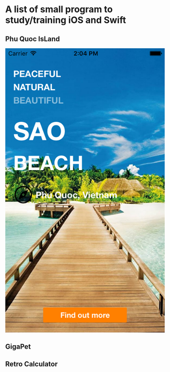 # A list of small program to study/training iOS and Swift

## Phu Quoc IsLand
![GitHub Logo](/screenshots/PhuQuoc.png)

## GigaPet

## Retro Calculator
